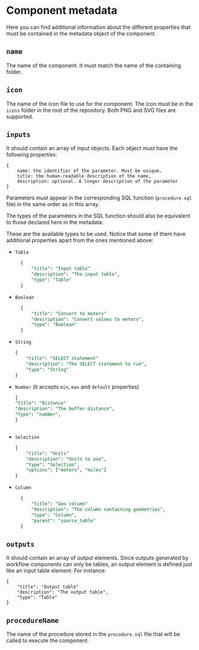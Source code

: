# Component metadata

Here you can find additional information about the different properties that must be contained in the metadata object of the component.

## `name`

The name of the component. It must match the name of the containing folder.

## `icon`

The name of the icon file to use for the component. The icon must be in the `icons` folder in the root of the repository. Both PNG and SVG files are supported.

## `inputs`

It should contain an array of input objects. Each object must have the following properties:

```
{
    name: the identifier of the parameter. Must be unique,
    title: the human-readable description of the name,
    description: optional. A longer description of the parameter
}
```

Parameters must appear in the corresponding SQL function (`procedure.sql` file) in the same order as in this array.

The types of the parameters in the SQL function should also be equivalent to those declared here in the metadata.

These are the available types to be used. Notice that some of them have additional properties apart from the ones mentioned above:

-   `Table`
    ```sql
      {
          "title": "Input table"
          "description": "The input table",
          "type": "Table"
      }
    ```
-   `Boolean`
    ```sql
      {
          "title": "Convert to meters"
          "description": "Convert values to meters",
          "type": "Boolean"
      }
    ```
-   `String`
    ```sql
    {
        "title": "SELECT statement"
        "description": "The SELECT statement to run",
        "type": "String"
    }
    ```
-   `Number` (it accepts `min`, `max` and `default` properties)

    ```sql
    {
    "title": "Distance"
    "description": "The buffer distance",
    "type": "number",
    }
    ```

    ```

    ```

-   `Selection`
    ```sql
    {
        "title": "Units"
        "description": "Units to use",
        "type": "Selection",
        "options": ["meters", "miles"]
    }
    ```
-   `Column`
    ```sql
      {
          "title": "Geo column"
          "description": "The column containing geometries",
          "type": "Column",
          "parent": "source_table"
      }
    ```

## `outputs`

It should contain an array of output elements. Since outputs generated by workflow components can only be tables, an output element is defined just like an input table element. For instance:

```
{
    "title": "Output table"
    "description": "The output table",
    "type": "Table"
}
```

## `procedureName`

The name of the procedure stored in the `procedure.sql` file that will be called to execute the component.

